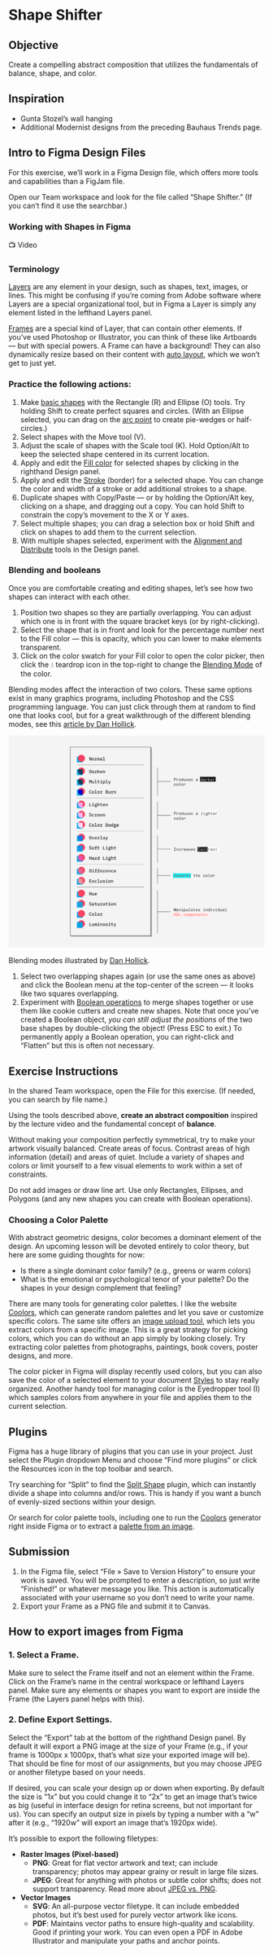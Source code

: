 # Shape Shifter


## Objective

Create a compelling abstract composition that utilizes the fundamentals of balance, shape, and color. 

## Inspiration

- Gunta Stozel’s wall hanging
- Additional Modernist designs from the preceding Bauhaus Trends page.

## Intro to Figma Design Files

For this exercise, we’ll work in a Figma Design file, which offers more tools and capabilities than a FigJam file. 

Open our Team workspace and look for the file called “Shape Shifter.” (If you can’t find it use the searchbar.)

### Working with Shapes in Figma

<aside>
📺 Video

</aside>

### Terminology

[Layers](https://help.figma.com/hc/en-us/articles/360039831974-View-layers-and-pages-in-the-left-sidebar) are any element in your design, such as shapes, text, images, or lines. This might be confusing if you’re coming from Adobe software where Layers are a special organizational tool, but in Figma a Layer is simply any element listed in the lefthand Layers panel.

[Frames](https://help.figma.com/hc/en-us/articles/360041539473-Frames-in-Figma) are a special kind of Layer, that can contain other elements. If you’ve used Photoshop or Illustrator, you can think of these like Artboards — but with special powers. A Frame can have a background! They can also dynamically resize based on their content with [auto layout](https://help.figma.com/hc/en-us/articles/5731482952599-Using-auto-layout), which we won’t get to just yet.

### Practice the following actions:

1. Make [basic shapes](https://help.figma.com/hc/en-us/articles/360040450133#rectangle) with the Rectangle (R) and Ellipse (O) tools. Try holding Shift to create perfect squares and circles. (With an Ellipse selected, you can drag on the [arc point](https://help.figma.com/hc/en-us/articles/360040450173-Using-the-Arc-Tool) to create pie-wedges or half-circles.)
2. Select shapes with the Move tool (V).
3. Adjust the scale of shapes with the Scale tool (K). Hold Option/Alt to keep the selected shape centered in its current location. 
4. Apply and edit the [Fill color](https://help.figma.com/hc/en-us/articles/360041003774-Apply-paints-with-the-color-picker) for selected shapes by clicking in the righthand Design panel. 
5. Apply and edit the [Stroke](https://help.figma.com/hc/en-us/articles/360049283914-Apply-and-adjust-stroke-properties) (border) for a selected shape. You can change the color and width of a stroke or add additional strokes to a shape.
6. Duplicate shapes with Copy/Paste — or by holding the Option/Alt key, clicking on a shape, and dragging out a copy. You can hold Shift to constrain the copy’s movement to the X or Y axes. 
7. Select multiple shapes; you can drag a selection box or hold Shift and click on shapes to add them to the current selection.
8. With multiple shapes selected, experiment with the [Alignment and Distribute](https://help.figma.com/hc/en-us/articles/360039956914-Adjust-alignment-rotation-and-position) tools in the Design panel. 

### Blending and booleans

Once you are comfortable creating and editing shapes, let’s see how two shapes can interact with each other. 

1. Position two shapes so they are partially overlapping. You can adjust which one is in front with the square bracket keys (or by right-clicking). 
2. Select the shape that is in front and look for the percentage number next to the Fill color — this is opacity, which you can lower to make elements transparent. 
3. Click on the color swatch for your Fill color to open the color picker, then click the 💧 teardrop icon in the top-right to change the [Blending Mode](https://help.figma.com/hc/en-us/articles/360040667874-Create-unique-effects-with-Blend-modes) of the color. 

Blending modes affect the interaction of two colors. These same options exist in many graphics programs, including Photoshop and the CSS programming language. You can just click through them at random to find one that looks cool, but for a great walkthrough of the different blending modes, see this [article by Dan Hollick](https://typefully.com/DanHollick/KrBa0JP).

![Blending modes illustrated by [Dan Hollick](https://typefully.com/DanHollick/KrBa0JP).](/assets/blends.png)

Blending modes illustrated by [Dan Hollick](https://typefully.com/DanHollick/KrBa0JP).

1. Select two overlapping shapes again (or use the same ones as above) and click the Boolean menu at the top-center of the screen — it looks like two squares overlapping.
2. Experiment with [Boolean operations](https://help.figma.com/hc/en-us/articles/360039957534-Boolean-Operations) to merge shapes together or use them like cookie cutters and create new shapes. Note that once you’ve created a Boolean object, *you can still adjust the positions* of the two base shapes by double-clicking the object! (Press ESC to exit.) To permanently apply a Boolean operation, you can right-click and “Flatten” but this is often not necessary.

## Exercise Instructions

In the shared Team workspace, open the File for this exercise. (If needed, you can search by file name.)

Using the tools described above, **create an abstract composition** inspired by the lecture video and the fundamental concept of **balance**. 

Without making your composition perfectly symmetrical, try to make your artwork visually balanced. Create areas of focus. Contrast areas of high information (detail) and areas of quiet. Include a variety of shapes and colors or limit yourself to a few visual elements to work within a set of constraints. 

Do not add images or draw line art. Use only Rectangles, Ellipses, and Polygons (and any new shapes you can create with Boolean operations). 

### Choosing a Color Palette

With abstract geometric designs, color becomes a dominant element of the design. An upcoming lesson will be devoted entirely to color theory, but here are some guiding thoughts for now:

- Is there a single dominant color family? (e.g., greens or warm colors)
- What is the emotional or psychological tenor of your palette? Do the shapes in your design complement that feeling?

There are many tools for generating color palettes. I like the website [Coolors](https://coolors.co/), which can generate random palettes and let you save or customize specific colors. The same site offers an [image upload tool](https://coolors.co/image-picker), which lets you extract colors from a specific image. This is a great strategy for picking colors, which you can do without an app simply by looking closely. Try extracting color palettes from photographs, paintings, book covers, poster designs, and more. 

The color picker in Figma will display recently used colors, but you can also save the color of a selected element to your document [Styles](https://help.figma.com/hc/en-us/articles/360038746534) to stay really organized. Another handy tool for managing color is the Eyedropper tool (I) which samples colors from anywhere in your file and applies them to the current selection. 

## Plugins

Figma has a huge library of plugins that you can use in your project. Just select the Plugin dropdown Menu and choose “Find more plugins” or click the Resources icon in the top toolbar and search. 

Try searching for “Split” to find the [Split Shape](https://www.figma.com/community/plugin/746565487016656360) plugin, which can instantly divide a shape into columns and/or rows. This is handy if you want a bunch of evenly-sized sections within your design. 

Or search for color palette tools, including one to run the [Coolors](https://www.figma.com/community/plugin/1068919813159975006) generator right inside Figma or to extract a [palette from an image](https://www.figma.com/community/plugin/731841207668879837). 

## Submission

1. In the Figma file, select “File » Save to Version History” to ensure your work is saved. You will be prompted to enter a description, so just write “Finished!” or whatever message you like. This action is automatically associated with your username so you don’t need to write your name. 
2. Export your Frame as a PNG file and submit it to Canvas. 

## How to export images from Figma

### 1. **Select a Frame.**

Make sure to select the Frame itself and not an element within the Frame. Click on the Frame’s name in the central workspace or lefthand Layers panel. Make sure any elements or shapes you want to export are inside the Frame (the Layers panel helps with this).

### 2. **Define Export Settings**.

Select the “Export” tab at the bottom of the righthand Design panel. By default it will export a PNG image at the size of your Frame (e.g., if your frame is 1000px x 1000px, that’s what size your exported image will be). That should be fine for most of our assignments, but you may choose JPEG or another filetype based on your needs. 

If desired, you can scale your design up or down when exporting. By default the size is “1x” but you could change it to “2x” to get an image that’s twice as big (useful in interface design for retina screens, but not important for us). You can specify an output size in pixels by typing a number with a “w” after it (e.g., “1920w” will export an image that’s 1920px wide).

It’s possible to export the following filetypes:

- **Raster Images (Pixel-based)**
    - **PNG**: Great for flat vector artwork and text; can include transparency; photos may appear grainy or result in large file sizes.
    - **JPEG**: Great for anything with photos or subtle color shifts; does not support transparency. Read more about [JPEG vs. PNG](Etiquette%20for%20Shared%20Files%200e245b6d49eb45c88fb2deaaf41a57ac.md).
- **Vector Images**
    - **SVG**: An all-purpose vector filetype. It can include embedded photos, but it’s best used for purely vector artwork like icons.
    - **PDF**: Maintains vector paths to ensure high-quality and scalability. Good if printing your work. You can even open a PDF in Adobe Illustrator and manipulate your paths and anchor points.